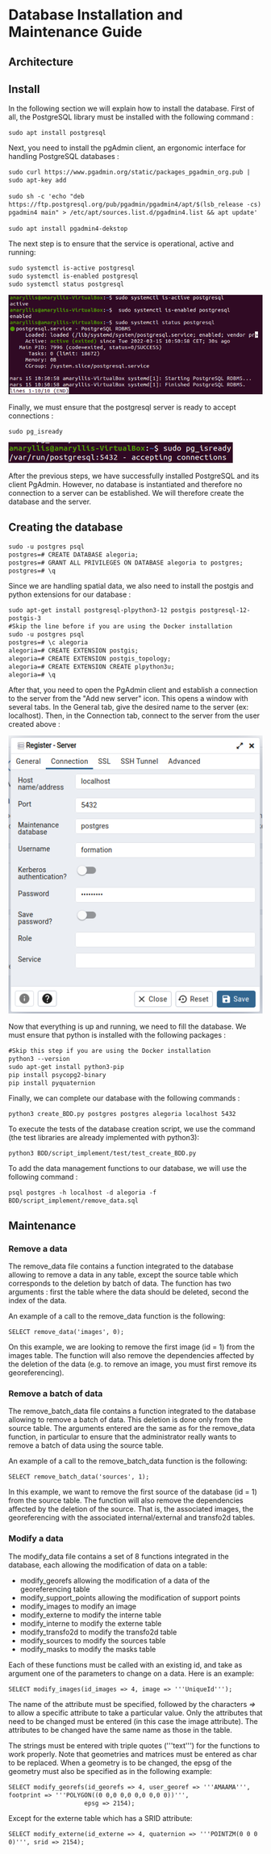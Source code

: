 # Database Installation and Maintenance Guide #

## Architecture ##

## Install ##

In the following section we will explain how to install the database. First of all, the PostgreSQL library must be installed with the following command :
```
sudo apt install postgresql
```

Next, you need to install the pgAdmin client, an ergonomic interface for handling PostgreSQL databases :
```
sudo curl https://www.pgadmin.org/static/packages_pgadmin_org.pub | sudo apt-key add

sudo sh -c 'echo "deb https://ftp.postgresql.org/pub/pgadmin/pgadmin4/apt/$(lsb_release -cs) pgadmin4 main" > /etc/apt/sources.list.d/pgadmin4.list && apt update'

sudo apt install pgadmin4-dekstop
```

The next step is to ensure that the service is operational, active and running:
```
sudo systemctl is-active postgresql
sudo systemctl is-enabled postgresql
sudo systemctl status postgresql
```

![image](images/InstallPostGre.PNG)

Finally, we must ensure that the postgresql server is ready to accept connections :
```
sudo pg_isready
```

![image](images/InstallPostGre2.PNG)

After the previous steps, we have successfully installed PostgreSQL and its client PgAdmin. However, no database is instantiated and therefore no connection to a server can be established. We will therefore create the database and the server.

## Creating the database ##

```
sudo -u postgres psql
postgres=# CREATE DATABASE alegoria;
postgres=# GRANT ALL PRIVILEGES ON DATABASE alegoria to postgres;
postgres=# \q
```

Since we are handling spatial data, we also need to install the postgis and python extensions for our database :
```
sudo apt-get install postgresql-plpython3-12 postgis postgresql-12-postgis-3
#Skip the line before if you are using the Docker installation
sudo -u postgres psql
postgres=# \c alegoria
alegoria=# CREATE EXTENSION postgis;
alegoria=# CREATE EXTENSION postgis_topology;
alegoria=# CREATE EXTENSION CREATE plpython3u;
alegoria=# \q
```

After that, you need to open the PgAdmin client and establish a connection to the server from the "Add new server" icon. This opens a window with several tabs. In the General tab, give the desired name to the server (ex: localhost). Then, in the Connection tab, connect to the server from the user created above :

![image](images/InstallBDD.PNG)

Now that everything is up and running, we need to fill the database. We must ensure that python is installed with the following packages :
```
#Skip this step if you are using the Docker installation
python3 --version
sudo apt-get install python3-pip 
pip install psycopg2-binary
pip install pyquaternion
```

Finally, we can complete our database with the following commands :
```
python3 create_BDD.py postgres postgres alegoria localhost 5432
```

To execute the tests of the database creation script, we use the command (the test libraries are already implemented with python3):
```
python3 BDD/script_implement/test/test_create_BDD.py
```

To add the data management functions to our database, we will use the following command :
```
psql postgres -h localhost -d alegoria -f BDD/script_implement/remove_data.sql
```

## Maintenance ##

### Remove a data

The remove_data file contains a function integrated to the database allowing to remove a data in any table, except the source table which corresponds to the deletion by batch of data. The function has two arguments : first the table where the data should be deleted, second the index of the data.

An example of a call to the remove_data function is the following:

```
SELECT remove_data('images', 0);
```

On this example, we are looking to remove the first image (id = 1) from the images table. The function will also remove the dependencies affected by the deletion of the data (e.g. to remove an image, you must first remove its georeferencing).

### Remove a batch of data

The remove_batch_data file contains a function integrated to the database allowing to remove a batch of data. This deletion is done only from the source table. The arguments entered are the same as for the remove_data function, in particular to ensure that the administrator really wants to remove a batch of data using the source table.

An example of a call to the remove_batch_data function is the following:

```
SELECT remove_batch_data('sources', 1);
```

In this example, we want to remove the first source of the database (id = 1) from the source table. The function will also remove the dependencies affected by the deletion of the source. That is, the associated images, the georeferencing with the associated internal/external and transfo2d tables.

### Modify a data

The modify_data file contains a set of 8 functions integrated in the database, each allowing the modification of data on a table:
- modify_georefs allowing the modification of a data of the georeferencing table
- modify_support_points allowing the modification of support points
- modify_images to modify an image
- modify_externe to modify the interne table
- modify_interne to modify the externe table
- modify_transfo2d to modify the transfo2d table
- modify_sources to modify the sources table
- modify_masks to modify the masks table

Each of these functions must be called with an existing id, and take as argument one of the parameters to change on a data. Here is an example:
```
SELECT modify_images(id_images => 4, image => '''UniqueId''');
```

The name of the attribute must be specified, followed by the characters *=>* to allow a specific attribute to take a particular value. Only the attributes that need to be changed must be entered (in this case the image attribute). The attributes to be changed have the same name as those in the table.

The strings must be entered with triple quotes ('''text''') for the functions to work properly. Note that geometries and matrices must be entered as char to be replaced. When a geometry is to be changed, the epsg of the geometry must also be specified as in the following example:
```
SELECT modify_georefs(id_georefs => 4, user_georef => '''AMAAMA''', footprint => '''POLYGON((0 0,0 0,0 0,0 0,0 0))''',
					 epsg => 2154);
```
Except for the externe table which has a SRID attribute:
```
SELECT modify_externe(id_externe => 4, quaternion => '''POINTZM(0 0 0 0)''', srid => 2154);
```
 